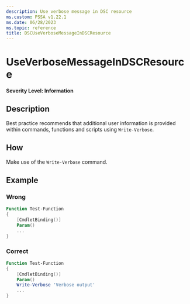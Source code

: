 ```yaml
---
description: Use verbose message in DSC resource
ms.custom: PSSA v1.22.1
ms.date: 06/28/2023
ms.topic: reference
title: DSCUseVerboseMessageInDSCResource
---
```

# UseVerboseMessageInDSCResource

**Severity Level: Information**

## Description

Best practice recommends that additional user information is provided within commands, functions and
scripts using `Write-Verbose`.

## How

Make use of the `Write-Verbose` command.

## Example

### Wrong

```powershell
Function Test-Function
{
    [CmdletBinding()]
    Param()
    ...
}
```

### Correct

```powershell
Function Test-Function
{
    [CmdletBinding()]
    Param()
    Write-Verbose 'Verbose output'
    ...
}
```
